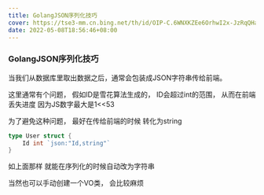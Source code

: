 ```yaml
---
title: GolangJSON序列化技巧
cover: https://tse3-mm.cn.bing.net/th/id/OIP-C.6WNXKZEe6OrhwI2x-JzRqQHaDt?pid=ImgDet&rs=1
date: 2022-05-08T18:56:46+08:00
---
```


### GolangJSON序列化技巧
当我们从数据库里取出数据之后，通常会包装成JSON字符串传给前端。

这里通常有个问题， 假如ID是雪花算法生成的， ID会超过int的范围， 从而在前端丢失进度
因为JS数字最大是1<<53

为了避免这种问题， 最好在传给前端的时候 转化为string

```go
type User struct {
	Id int `json:"Id,string"`
}
```
如上面那样 就能在序列化的时候自动改为字符串

当然也可以手动创建一个VO类， 会比较麻烦

